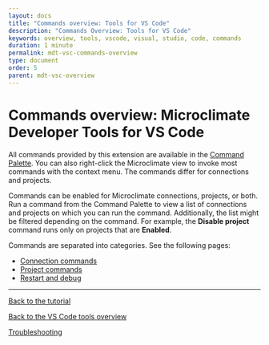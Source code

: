 ```yaml
---
layout: docs
title: "Commands overview: Tools for VS Code"
description: "Commands Overview: Tools for VS Code"
keywords: overview, tools, vscode, visual, studio, code, commands
duration: 1 minute
permalink: mdt-vsc-commands-overview
type: document
order: 5
parent: mdt-vsc-overview
---
```


# Commands overview: Microclimate Developer Tools for VS Code

All commands provided by this extension are available in the [Command Palette](https://code.visualstudio.com/docs/getstarted/userinterface#_command-palette). You can also right-click the Microclimate view to invoke most commands with the context menu. The commands differ for connections and projects.

Commands can be enabled for Microclimate connections, projects, or both. Run a command from the Command Palette to view a list of connections and projects on which you can run the command. Additionally, the list might be filtered depending on the command. For example, the **Disable project** command runs only on projects that are **Enabled**.

Commands are separated into categories. See the following pages:
- [Connection commands](mdt-vsc-commands-connection)
- [Project commands](mdt-vsc-commands-project)
- [Restart and debug](mdt-vsc-commands-restart-and-debug)

***

[Back to the tutorial](mdt-vsc-tutorial)

[Back to the VS Code tools overview](mdt-vsc-overview)

[Troubleshooting](mdt-vsc-troubleshooting)
